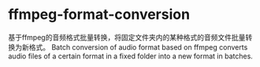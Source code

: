 # ffmpeg-format-conversion
基于ffmpeg的音频格式批量转换，将固定文件夹内的某种格式的音频文件批量转换为新格式。 
Batch conversion of audio format based on ffmpeg converts audio files of a certain format in a fixed folder into a new format in batches.
